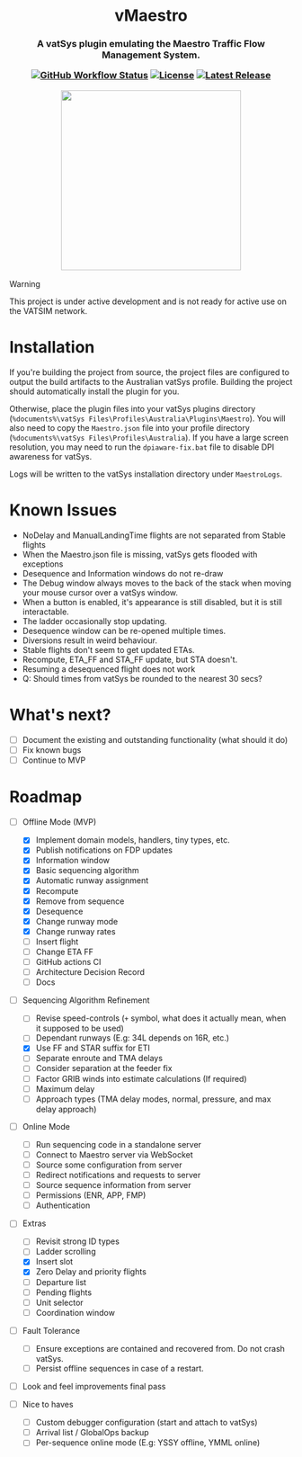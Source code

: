 <h1 align="center">
  vMaestro 
</h1>

<h3 align="center">
  A vatSys plugin emulating the Maestro Traffic Flow Management System.

  [![GitHub Workflow Status](https://img.shields.io/github/actions/workflow/status/yukitsune/vmaestro/CI.yml?branch=main)](https://github.com/YuKitsune/vMaestro/actions/workflows/CI.yml)
  [![License](https://img.shields.io/github/license/YuKitsune/vMaestro)](https://github.com/YuKitsune/vMaestro/blob/main/LICENSE)
  [![Latest Release](https://img.shields.io/github/v/release/YuKitsune/vMaestro?include_prereleases)](https://github.com/YuKitsune/vMaestro/releases)

  <img src="./docs/README-screenshot.png" width="320" />
</h3>

> [!WARNING]
> This project is under active development and is not ready for active use on the VATSIM network.

# Installation

If you're building the project from source, the project files are configured to output the build artifacts to the Australian vatSys profile.
Building the project should automatically install the plugin for you.

Otherwise, place the plugin files into your vatSys plugins directory (`%documents%\vatSys Files\Profiles\Australia\Plugins\Maestro`).
You will also need to copy the `Maestro.json` file into your profile directory (`%documents%\vatSys Files\Profiles\Australia`).
If you have a large screen resolution, you may need to run the `dpiaware-fix.bat` file to disable DPI awareness for vatSys.

Logs will be written to the vatSys installation directory under `MaestroLogs`.

# Known Issues

- NoDelay and ManualLandingTime flights are not separated from Stable flights
- When the Maestro.json file is missing, vatSys gets flooded with exceptions
- Desequence and Information windows do not re-draw
- The Debug window always moves to the back of the stack when moving your mouse cursor over a vatSys window.
- When a button is enabled, it's appearance is still disabled, but it is still interactable.
- The ladder occasionally stop updating.
- Desequence window can be re-opened multiple times.
- Diversions result in weird behaviour.
- Stable flights don't seem to get updated ETAs.
- Recompute, ETA_FF and STA_FF update, but STA doesn't.
- Resuming a desequenced flight does not work
- Q: Should times from vatSys be rounded to the nearest 30 secs?

# What's next?

- [ ] Document the existing and outstanding functionality (what should it do)
- [ ] Fix known bugs
- [ ] Continue to MVP

# Roadmap

- [ ] Offline Mode (MVP)
    - [X] Implement domain models, handlers, tiny types, etc.
    - [X] Publish notifications on FDP updates
    - [X] Information window
    - [X] Basic sequencing algorithm
    - [X] Automatic runway assignment
    - [X] Recompute
    - [X] Remove from sequence
    - [X] Desequence
    - [X] Change runway mode
    - [X] Change runway rates
    - [ ] Insert flight
    - [ ] Change ETA FF
    - [ ] GitHub actions CI
    - [ ] Architecture Decision Record
    - [ ] Docs

- [ ] Sequencing Algorithm Refinement
    - [ ] Revise speed-controls (`+` symbol, what does it actually mean, when it supposed to be used)
    - [ ] Dependant runways (E.g: 34L depends on 16R, etc.)
    - [X] Use FF and STAR suffix for ETI
    - [ ] Separate enroute and TMA delays
    - [ ] Consider separation at the feeder fix
    - [ ] Factor GRIB winds into estimate calculations (If required)
    - [ ] Maximum delay
    - [ ] Approach types (TMA delay modes, normal, pressure, and max delay approach)

- [ ] Online Mode
    - [ ] Run sequencing code in a standalone server
    - [ ] Connect to Maestro server via WebSocket
    - [ ] Source some configuration from server
    - [ ] Redirect notifications and requests to server
    - [ ] Source sequence information from server
    - [ ] Permissions (ENR, APP, FMP)
    - [ ] Authentication

- [ ] Extras
    - [ ] Revisit strong ID types
    - [ ] Ladder scrolling
    - [X] Insert slot
    - [X] Zero Delay and priority flights
    - [ ] Departure list
    - [ ] Pending flights
    - [ ] Unit selector
    - [ ] Coordination window

- [ ] Fault Tolerance
    - [ ] Ensure exceptions are contained and recovered from. Do not crash vatSys.
    - [ ] Persist offline sequences in case of a restart.

- [ ] Look and feel improvements final pass

- [ ] Nice to haves
    - [ ] Custom debugger configuration (start and attach to vatSys)
    - [ ] Arrival list / GlobalOps backup
    - [ ] Per-sequence online mode (E.g: YSSY offline, YMML online)

